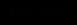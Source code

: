 <!doctype html>
<html lang="id">
<head>
  <meta name="google-site-verification" content="6lu_iWbRuMJTEYXLJ7ghi3cWBfQtZ5DHSyrJiUIU7wU" />
  <meta charset="utf-8">
  <meta name="viewport" content="width=device-width,initial-scale=1">
  <title>AA Parfume — Wangi Elegan, Harga Bersahabat</title>
  <meta name="description" content="AA Parfume — Wangi Elegan, Harga Bersahabat. Koleksi parfum mewah dengan bahan pilihan dan harga bersahabat.">
  <link rel="preconnect" href="https://fonts.googleapis.com">
  <link rel="preconnect" href="https://fonts.gstatic.com" crossorigin>
  <link href="https://fonts.googleapis.com/css2?family=Playfair+Display:wght@400;700&family=Inter:wght@300;400;600&display=swap" rel="stylesheet">
  <style>
    :root{
      --text:#111111;
      --muted:#6b6b6b;
      --accent:#b89245;
      --black:#000000;
      --card:rgba(255,255,255,0.85);
    }
    body{
      margin:0;font-family:Inter,system-ui,Arial;color:var(--text);scroll-behavior:smooth;overflow-x:hidden;
      background:#000;
    }
    a{text-decoration:none;color:inherit}
    header{display:flex;align-items:center;justify-content:space-between;padding:20px 6%;position:fixed;left:0;right:0;top:0;z-index:50;background:rgba(255,255,255,0.9);backdrop-filter:blur(10px);box-shadow:0 2px 8px rgba(16,16,16,0.05)}
    .logo{font-family:Playfair Display,serif;font-weight:700;font-size:20px;color:var(--accent)}
    nav a{margin-left:18px;font-weight:600;position:relative}
    nav a::after{content:'';display:block;height:2px;width:0;background:var(--accent);transition:.3s;position:absolute;left:0;bottom:-4px}
    nav a:hover::after{width:100%}
    .btn{display:inline-block;padding:10px 18px;border-radius:10px;font-weight:600;cursor:pointer;transition:all .3s ease}
    .btn-primary{background:var(--black);color:#fff}
    .btn-primary:hover{background:var(--accent)}
    .btn-ghost{border:1px solid rgba(17,17,17,0.08); color: #fff; background: rgba(255,255,255,0.1);}
    .btn-ghost:hover{background:rgba(255,255,255,0.2);}
    
    /* Animasi untuk tombol saat diklik */
    .btn:active {
      transform: scale(0.95);
      transition: transform 0.1s ease;
    }
    
    .hero{padding:120px 6% 60px;display:grid;grid-template-columns:1fr 400px;gap:40px;align-items:center;animation:fadeIn 1s ease}
    .hero h1{font-family:Playfair Display;font-size:44px;margin:0 0 10px;color:#fff}
    .hero p{color:#ccc;margin-bottom:20px}
    .hero img{width:100%;border-radius:18px;object-fit:cover;min-height:320px;animation:float 5s ease-in-out infinite}
    section{padding:64px 6%;animation:fadeUp 1s ease forwards;opacity:0;position:relative;z-index:1}
    section.visible{opacity:1}
    .pill{display:inline-block;padding:6px 12px;border-radius:999px;background:rgba(184,146,69,0.12);color:var(--accent);font-weight:600;margin-bottom:12px}
    .products-grid{display:grid;grid-template-columns:repeat(auto-fit,minmax(220px,1fr));gap:22px}
    .product{background:var(--card);padding:16px;border-radius:12px;transition:.3s;box-shadow:0 2px 8px rgba(0,0,0,0.04)}
    .product:hover{transform:translateY(-6px);box-shadow:0 6px 20px rgba(0,0,0,0.1)}
    .product img{width:100%;height:220px;object-fit:cover;border-radius:10px;margin-bottom:12px;transition:.4s}
    .product img:hover{transform:scale(1.05)}
    .price{font-weight:700;color:var(--black)}
    footer{padding:36px 6%;border-top:1px solid rgba(16,16,16,0.05);display:flex;justify-content:space-between;align-items:center;background:#111;color:#fff;z-index:1;position:relative}
    footer div{color:#fff}
    @media(max-width:900px){.hero{grid-template-columns:1fr}}

    @keyframes fadeIn{from{opacity:0;transform:translateY(20px)}to{opacity:1;transform:translateY(0)}}
    @keyframes fadeUp{from{opacity:0;transform:translateY(40px)}to{opacity:1;transform:translateY(0)}}
    @keyframes float{0%,100%{transform:translateY(0)}50%{transform:translateY(-8px)}}
    
    /* Login Overlay */
    #loginOverlay{position:fixed;top:0;left:0;right:0;bottom:0;background:#000;display:flex;align-items:center;justify-content:center;z-index:9999;animation:fadeOverlay 1s ease forwards}
    #loginOverlay h1{font-family:Playfair Display;font-size:36px;color:var(--accent);animation:zoomIn 2s ease forwards}
    @keyframes fadeOverlay{from{opacity:1}to{opacity:1}}
    @keyframes zoomIn{0%{transform:scale(0.5);opacity:0}100%{transform:scale(1);opacity:1}}
    
    /* Testimoni Styles */
    .testimonials-grid {
      display: grid;
      grid-template-columns: repeat(auto-fit, minmax(300px, 1fr));
      gap: 20px;
      margin-top: 30px;
    }
    .testimonial {
      background: var(--card);
      padding: 20px;
      border-radius: 12px;
      box-shadow: 0 4px 12px rgba(0,0,0,0.1);
    }
    .testimonial-text {
      font-style: italic;
      margin-bottom: 15px;
      color: var(--text);
    }
    .testimonial-author {
      display: flex;
      align-items: center;
    }
    .author-avatar {
      width: 40px;
      height: 40px;
      border-radius: 50%;
      background: var(--accent);
      display: flex;
      align-items: center;
      justify-content: center;
      color: white;
      font-weight: bold;
      margin-right: 10px;
    }
    .author-info h4 {
      margin: 0;
      color: var(--text);
    }
    .author-info p {
      margin: 0;
      color: var(--muted);
      font-size: 0.9em;
    }
    
    /* FAQ Styles */
    .faq-container {
      max-width: 800px;
      margin: 30px auto 0;
    }
    .faq-item {
      background: var(--card);
      margin-bottom: 10px;
      border-radius: 8px;
      overflow: hidden;
    }
    .faq-question {
      padding: 15px 20px;
      cursor: pointer;
      display: flex;
      justify-content: space-between;
      align-items: center;
      font-weight: 600;
      color: var(--text);
    }
    .faq-question::after {
      content: '+';
      font-size: 1.2em;
      transition: transform 0.3s ease;
    }
    .faq-item.active .faq-question::after {
      transform: rotate(45deg);
    }
    .faq-answer {
      padding: 0 20px;
      max-height: 0;
      overflow: hidden;
      transition: max-height 0.3s ease, padding 0.3s ease;
      color: var(--text);
    }
    .faq-item.active .faq-answer {
      padding: 0 20px 20px;
      max-height: 200px;
    }
    
    /* Loading Animation */
    .loading-spinner {
      display: inline-block;
      width: 20px;
      height: 20px;
      border: 3px solid rgba(255,255,255,.3);
      border-radius: 50%;
      border-top-color: #fff;
      animation: spin 1s ease-in-out infinite;
      margin-right: 10px;
      vertical-align: middle;
    }
    @keyframes spin {
      to { transform: rotate(360deg); }
    }
    
    /* Back to Top Button */
    .back-to-top {
      position: fixed;
      bottom: 30px;
      right: 30px;
      background: var(--accent);
      color: white;
      width: 50px;
      height: 50px;
      border-radius: 50%;
      display: flex;
      align-items: center;
      justify-content: center;
      cursor: pointer;
      opacity: 0;
      visibility: hidden;
      transition: all 0.3s ease;
      z-index: 100;
      box-shadow: 0 4px 12px rgba(0,0,0,0.2);
    }
    .back-to-top.visible {
      opacity: 1;
      visibility: visible;
    }
  </style>
</head>
<body>
  <!-- Login Overlay -->
  <div id="loginOverlay">
    <h1>AA Parfume</h1>
  </div>

  <header>
    <div class="logo">AA Parfume</div>
    <nav>
      <a href="#tentang">Tentang</a>
      <a href="#katalog">Katalog</a>
      <a href="#testimoni">Testimoni</a>
      <a href="#faq">FAQ</a>
      <a href="#kontak">Kontak</a>
      <a class="btn btn-primary" href="http://shopee.co.id/agenaaparfume" target="_blank">Beli di Shopee</a>
    </nav>
  </header>

  <!-- HERO -->
  <section class="hero">
    <div>
      <h1>Wangi Elegan, Harga Bersahabat</h1>
      <p>AA Parfume menyajikan rangkaian aroma mewah dengan harga ramah kantong. Pilih parfum favoritmu sekarang.</p>
      <a class="btn btn-primary" href="#katalog">Lihat Katalog</a>
      <a class="btn btn-ghost" href="http://shopee.co.id/agenaaparfume" target="_blank">Beli di Shopee</a>
    </div>
    <div>
      <img src="gambar/image2.jpg" alt="Banner AA Parfume dengan botol parfum elegan">
    </div>
  </section>

  <!-- TENTANG KAMI -->
  <section id="tentang">
    <div class="pill">Tentang Kami</div>
    <h2 style="font-family:Playfair Display;color:#fff">Kisah & Visi Misi</h2>
    <p style="color:#ccc">AA Parfume lahir dari keinginan untuk menghadirkan parfum berkualitas tinggi dengan harga terjangkau. Kami percaya bahwa wangi elegan adalah hak semua orang.</p>
    <h3 style="color:#fff">Visi</h3>
    <p style="color:#ccc">Menjadi brand parfum lokal unggulan yang dipercaya masyarakat karena kualitas dan konsistensi aroma.</p>
    <h3 style="color:#fff">Misi</h3>
    <ul style="color:#ccc">
      <li>Menghadirkan parfum dengan bahan pilihan berkualitas.</li>
      <li>Menawarkan harga bersahabat untuk semua kalangan.</li>
      <li>Memberikan pelayanan terbaik dengan komitmen kepuasan pelanggan.</li>
      <li>Terus berinovasi menghadirkan aroma baru yang sesuai tren.</li>
      <li>Membangun kepercayaan dengan transparansi dan integritas.</li>
    </ul>
  </section>

  <!-- KATALOG -->
  <section id="katalog">
    <div class="pill">Katalog</div>
    <h2 style="font-family:Playfair Display;color:#fff">Produk Kami</h2>
    <div class="products-grid">
      <article class="product">
        <img src="gambar/image1.jpg" alt="Produk AA Parfume Roll On">
        <h3>AA Parfume Roll On</h3>
        <div class="price">Rp 9.150</div>
        <p>Minyak wangi roll on praktis, mudah dibawa kemana saja. Ukuran 12ml.</p>
        <a class="btn btn-primary" href="http://shopee.co.id/agenaaparfume" target="_blank">Beli di Shopee</a>
      </article>

      <article class="product">
        <img src="gambar/image6.jpg" alt="Produk AA Parfume Spray">
        <h3>AA Parfume Spray</h3>
        <div class="price">Rp 25.900</div>
        <p>Minyak wangi spray elegan dengan aroma tahan lama. Ukuran 50ml.</p>
        <a class="btn btn-primary" href="http://shopee.co.id/agenaaparfume" target="_blank">Beli di Shopee</a>
      </article>

      <article class="product">
        <img src="gambar/image5.jpg" alt="Produk AA Parfume Premium">
        <h3>AA Parfume Roll on 8ml Premium</h3>
        <div class="price">Rp 14.000</div>
        <p>Koleksi parfum premium dengan aroma mewah khas AA Parfume. Ukuran 100ml.</p>
        <a class="btn btn-primary" href="http://shopee.co.id/agenaaparfume" target="_blank">Beli di Shopee</a>
      </article>

      <article class="product">
        <img src="gambar/image4.jpg" alt="Produk AA Parfume Travel Size">
        <h3>AA Parfume Travel Size</h3>
        <div class="price">Rp 9.150</div>
        <p>Parfum ukuran mini untuk menemani perjalananmu. Ukuran 10ml.</p>
        <a class="btn btn-primary" href="http://shopee.co.id/agenaaparfume" target="_blank">Beli di Shopee</a>
      </article>

      <article class="product">
        <img src="gambar/image7.jpg" alt="Produk AA Parfume Exclusive Edition">
        <h3>AA Parfume Exclusive Edition</h3>
        <div class="price">Rp 15.000</div>
        <p>Edisi eksklusif dengan aroma khas yang diracik terbatas untuk pecinta parfum sejati. Ukuran 120ml.</p>
        <a class="btn btn-primary" href="http://shopee.co.id/agenaaparfume" target="_blank">Beli di Shopee</a>
      </article>
    </div>
  </section>

  <!-- TESTIMONI -->
  <section id="testimoni">
    <div class="pill">Testimoni</div>
    <h2 style="font-family:Playfair Display;color:#fff">Apa Kata Pelanggan Kami</h2>
    <div class="testimonials-grid">
      <div class="testimonial">
        <div class="testimonial-text">
          "Aromanya tahan lama banget, seharian kerja masih tercium wanginya. Packingnya juga rapi, pengiriman cepat."
        </div>
        <div class="testimonial-author">
          <div class="author-avatar">R</div>
          <div class="author-info">
            <h4>Alirosinah</h4>
            <p>Pengguna shopee</p>
          </div>
        </div>
      </div>
      
      <div class="testimonial">
        <div class="testimonial-text">
          "Harganya terjangkau tapi kualitasnya premium. Saya sudah coba beberapa varian dan semuanya memuaskan."
        </div>
        <div class="testimonial-author">
          <div class="author-avatar">A</div>
          <div class="author-info">
            <h4>Andi Pratama</h4>
            <p>langganan</p>
          </div>
        </div>
      </div>
      
      <div class="testimonial">
        <div class="testimonial-text">
          "Wanginya elegan dan tidak terlalu menyengat. Cocok untuk dipakai sehari-hari maupun acara formal."
        </div>
        <div class="testimonial-author">
          <div class="author-avatar">S</div>
          <div class="author-info">
            <h4>anggita</h4>
            <p>Pengguna shopee</p>
          </div>
        </div>
      </div>
    </div>
  </section>

  <!-- FAQ -->
  <section id="faq">
    <div class="pill">FAQ</div>
    <h2 style="font-family:Playfair Display;color:#fff">Pertanyaan Umum</h2>
    <div class="faq-container">
      <div class="faq-item">
        <div class="faq-question">Berapa lama ketahanan aroma parfum AA Parfume?</div>
        <div class="faq-answer">
          <p>Ketahanan aroma bervariasi tergantung jenis kulit dan kondisi lingkungan, namun rata-rata bertahan 6-8 jam untuk varian premium.</p>
        </div>
      </div>
      
      <div class="faq-item">
        <div class="faq-question">Apakah tersedia parfum untuk pria dan wanita?</div>
        <div class="faq-answer">
          <p>Ya, kami memiliki koleksi untuk pria, wanita, dan unisex yang cocok untuk semua kalangan.</p>
        </div>
      </div>
      
      <div class="faq-item">
        <div class="faq-question">Bagaimana cara pemesanan?</div>
        <div class="faq-answer">
          <p>Anda dapat memesan melalui Shopee kami atau menghubungi langsung via WhatsApp untuk pemesanan custom.</p>
        </div>
      </div>
      
      <div class="faq-item">
        <div class="faq-question">Apakah ada garansi untuk produk?</div>
        <div class="faq-answer">
          <p>Kami memberikan garansi 100% jika produk rusak selama pengiriman. Silakan hubungi customer service kami.</p>
        </div>
      </div>
      
      <div class="faq-item">
        <div class="faq-question">Berapa lama waktu pengiriman?</div>
        <div class="faq-answer">
          <p>Pengiriman reguler memakan waktu 2-5 hari kerja tergantung lokasi. Expedited shipping tersedia untuk pengiriman lebih cepat.</p>
        </div>
      </div>
    </div>
  </section>

  <!-- KONTAK -->
  <section id="kontak">
    <div class="pill">Kontak</div>
    <h2 style="font-family:Playfair Display;color:#fff">Hubungi Kami</h2>
    <p style="color:#ccc">Email: <a href="mailto:brilianabid@gmail.com">brilianabid@gmail.com</a></p>
    <p style="color:#ccc">WhatsApp: <a href="https://wa.me/6283166584901" target="_blank">+62 831-6658-4901</a></p>
    <p style="color:#ccc">Instagram: <a href="" target="_blank">@Langit_terang7</https://www.instagram.com/langit_terang7?igsh=MW90dDRvM21wMGc2cw==></p>
  </section>

  <footer>
    <div>© AA Parfume</div>
    <div>HAK CIPTA AGEN AA PARFUME</div>
  </footer>

  <!-- Back to Top Button -->
  <div class="back-to-top">↑</div>

  <!-- Particles.js background -->
  <div id="particles-js" style="position:fixed;top:0;left:0;width:100%;height:100%;z-index:0"></div>
  <script src="https://cdn.jsdelivr.net/particles.js/2.0.0/particles.min.js"></script>
  <script>
    // Intersection animations
    const sections = document.querySelectorAll('section');
    const observer = new IntersectionObserver(entries => {
      entries.forEach(entry => {
        if (entry.isIntersecting) {
          entry.target.classList.add('visible');
        }
      });
    }, { threshold: 0.1 });
    sections.forEach(section => observer.observe(section));

    // Remove login overlay after delay
    window.addEventListener('load', () => {
      setTimeout(() => {
        document.getElementById('loginOverlay').style.display = 'none';
      }, 2500);
    });

    // Particles config
    particlesJS('particles-js', {
      particles: {
        number: { value: 60 },
        size: { value: 3 },
        move: { speed: 1 },
        line_linked: { enable: true, color: '#b89245' },
        color: { value: '#b89245' }
      }
    });

    // FAQ functionality
    document.querySelectorAll('.faq-question').forEach(question => {
      question.addEventListener('click', () => {
        const item = question.parentNode;
        item.classList.toggle('active');
      });
    });

    // Back to top button
    const backToTopButton = document.querySelector('.back-to-top');
    window.addEventListener('scroll', () => {
      if (window.pageYOffset > 300) {
        backToTopButton.classList.add('visible');
      } else {
        backToTopButton.classList.remove('visible');
      }
    });

    backToTopButton.addEventListener('click', () => {
      window.scrollTo({ top: 0, behavior: 'smooth' });
    });

    // Loading animation for buttons
    document.querySelectorAll('.btn-primary').forEach(button => {
      button.addEventListener('click', function(e) {
        if (this.getAttribute('href') === '#katalog') return; // Skip for internal links
        
        const originalText = this.innerHTML;
        this.innerHTML = '<span class="loading-spinner"></span>Memproses...';
        this.style.pointerEvents = 'none';
        
        setTimeout(() => {
          this.innerHTML = originalText;
          this.style.pointerEvents = 'auto';
        }, 1500);
      });
    });
  </script>
</body>
</html>
